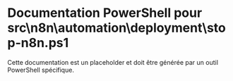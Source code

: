 # Documentation PowerShell pour src\n8n\automation\deployment\stop-n8n.ps1

Cette documentation est un placeholder et doit être générée par un outil PowerShell spécifique.
